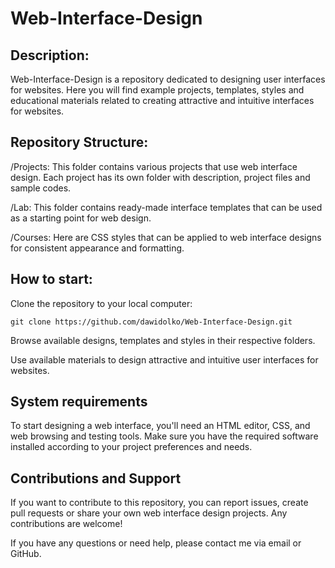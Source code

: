 # Web-Interface-Design

## **Description:**
Web-Interface-Design is a repository dedicated to designing user interfaces for websites. Here you will find example projects, templates, styles and educational materials related to creating attractive and intuitive interfaces for websites.

## **Repository Structure:**
/Projects: This folder contains various projects that use web interface design. Each project has its own folder with description, project files and sample codes.

/Lab: This folder contains ready-made interface templates that can be used as a starting point for web design.

/Courses: Here are CSS styles that can be applied to web interface designs for consistent appearance and formatting.

## **How ​​to start:**

Clone the repository to your local computer:
```
git clone https://github.com/dawidolko/Web-Interface-Design.git
```

Browse available designs, templates and styles in their respective folders.

Use available materials to design attractive and intuitive user interfaces for websites.

## **System requirements**
To start designing a web interface, you'll need an HTML editor, CSS, and web browsing and testing tools. Make sure you have the required software installed according to your project preferences and needs.

## **Contributions and Support**
If you want to contribute to this repository, you can report issues, create pull requests or share your own web interface design projects. Any contributions are welcome!

If you have any questions or need help, please contact me via email or GitHub.
